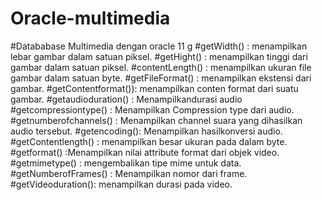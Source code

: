 # Oracle-multimedia
#Datababase Multimedia dengan oracle 11 g
#getWidth() : menampilkan lebar gambar dalam satuan piksel.
#getHight() : menampilkan tinggi dari gambar dalam satuan piksel.
#contentLength() : menampilkan ukuran file  gambar dalam satuan byte.
#getFileFormat() : menampilkan ekstensi dari gambar.
#getContentformat()): menampilkan conten format dari suatu gambar.
#getaudioduration() : Menampilkandurasi audio
#getcompressiontype() : Menampilkan Compression type dari audio.
#getnumberofchannels() : Menampilkan channel suara yang dihasilkan audio tersebut.
#getencoding(): Menampilkan hasilkonversi audio.
#getContentlength() : menampilkan besar ukuran pada dalam byte.
#getformat()  :Menampilkan nilai attribute format dari objek video.
#getmimetype() : mengembalikan tipe mime untuk data.
#getNumberofFrames() : Menampilkan nomor dari frame.
#getVideoduration(): menampilkan durasi pada video.
